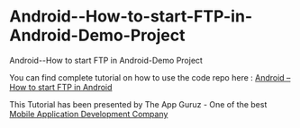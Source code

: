 Android--How-to-start-FTP-in-Android-Demo-Project
=================================================

Android--How to start FTP in Android-Demo Project



You can find complete tutorial on how to use the code repo here : <a href="http://www.theappguruz.com/blog/android-start-ftp-android">Android – How to start FTP in Android</a>

This Tutorial has been presented by The App Guruz - One of the best <a href="http://www.theappguruz.com/mobile-application-development/">Mobile Application Development Company</a>
